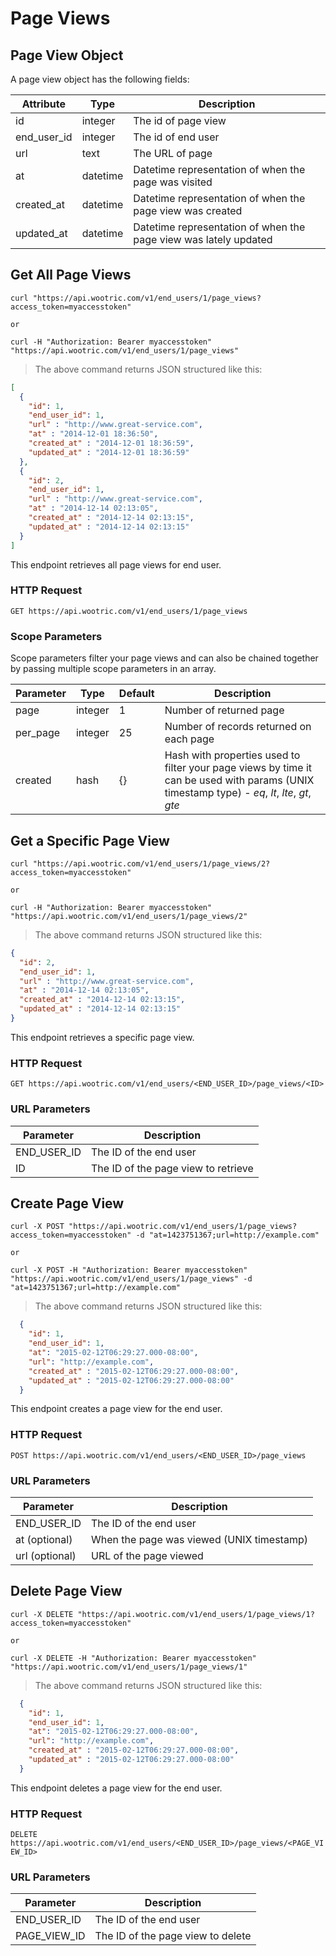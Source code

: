 # Page Views

## Page View Object

A page view object has the following fields:

Attribute | Type | Description
--------- | ------- | -----------
id | integer | The id of page view
end_user_id | integer |  The id of end user
url | text | The URL of page
at | datetime | Datetime representation of when the page was visited
created_at | datetime |  Datetime representation of when the page view was created
updated_at | datetime |  Datetime representation of when the page view was lately updated

## Get All Page Views

```shell
curl "https://api.wootric.com/v1/end_users/1/page_views?access_token=myaccesstoken"

or

curl -H "Authorization: Bearer myaccesstoken" "https://api.wootric.com/v1/end_users/1/page_views"
```

> The above command returns JSON structured like this:

```json
[
  {
    "id": 1,
    "end_user_id": 1,
    "url" : "http://www.great-service.com",
    "at" : "2014-12-01 18:36:50",
    "created_at" : "2014-12-01 18:36:59",
    "updated_at" : "2014-12-01 18:36:59"
  },
  {
    "id": 2,
    "end_user_id": 1,
    "url" : "http://www.great-service.com",
    "at" : "2014-12-14 02:13:05",
    "created_at" : "2014-12-14 02:13:15",
    "updated_at" : "2014-12-14 02:13:15"
  }
]
```

This endpoint retrieves all page views for end user.

### HTTP Request

`GET https://api.wootric.com/v1/end_users/1/page_views`

### Scope Parameters

Scope parameters filter your page views and can also be chained together by passing multiple scope parameters in an array.

Parameter | Type | Default | Description
--------- | ------- | ------- | -----
page | integer | 1 | Number of returned page
per_page | integer | 25 | Number of records returned on each page
created | hash | {} | Hash with properties used to filter your page views by time it can be used with params (UNIX timestamp type) -  *eq*, *lt*, *lte*, *gt*, *gte*

## Get a Specific Page View

```shell
curl "https://api.wootric.com/v1/end_users/1/page_views/2?access_token=myaccesstoken"

or

curl -H "Authorization: Bearer myaccesstoken" "https://api.wootric.com/v1/end_users/1/page_views/2"
```

> The above command returns JSON structured like this:

```json
{
  "id": 2,
  "end_user_id": 1,
  "url" : "http://www.great-service.com",
  "at" : "2014-12-14 02:13:05",
  "created_at" : "2014-12-14 02:13:15",
  "updated_at" : "2014-12-14 02:13:15"
}
```

This endpoint retrieves a specific page view.

### HTTP Request

`GET https://api.wootric.com/v1/end_users/<END_USER_ID>/page_views/<ID>`

### URL Parameters

Parameter | Description
--------- | -----------
END_USER_ID | The ID of the end user
ID | The ID of the page view to retrieve

## Create Page View

```shell
curl -X POST "https://api.wootric.com/v1/end_users/1/page_views?access_token=myaccesstoken" -d "at=1423751367;url=http://example.com"

or

curl -X POST -H "Authorization: Bearer myaccesstoken" "https://api.wootric.com/v1/end_users/1/page_views" -d "at=1423751367;url=http://example.com"
```

> The above command returns JSON structured like this:

```json
  {
    "id": 1,
    "end_user_id": 1,
    "at": "2015-02-12T06:29:27.000-08:00",
    "url": "http://example.com",
    "created_at" : "2015-02-12T06:29:27.000-08:00",
    "updated_at" : "2015-02-12T06:29:27.000-08:00"
  }
```

This endpoint creates a page view for the end user.

### HTTP Request

`POST https://api.wootric.com/v1/end_users/<END_USER_ID>/page_views`

### URL Parameters

Parameter | Description
--------- | -----------
END_USER_ID | The ID of the end user
at (optional) | When the page was viewed (UNIX timestamp)
url (optional) | URL of the page viewed

## Delete Page View

```shell
curl -X DELETE "https://api.wootric.com/v1/end_users/1/page_views/1?access_token=myaccesstoken"

or

curl -X DELETE -H "Authorization: Bearer myaccesstoken" "https://api.wootric.com/v1/end_users/1/page_views/1"
```

> The above command returns JSON structured like this:

```json
  {
    "id": 1,
    "end_user_id": 1,
    "at": "2015-02-12T06:29:27.000-08:00",
    "url": "http://example.com",
    "created_at" : "2015-02-12T06:29:27.000-08:00",
    "updated_at" : "2015-02-12T06:29:27.000-08:00"
  }
```

This endpoint deletes a page view for the end user.

### HTTP Request

`DELETE https://api.wootric.com/v1/end_users/<END_USER_ID>/page_views/<PAGE_VIEW_ID>`

### URL Parameters

Parameter | Description
--------- | -----------
END_USER_ID | The ID of the end user
PAGE_VIEW_ID | The ID of the page view to delete
